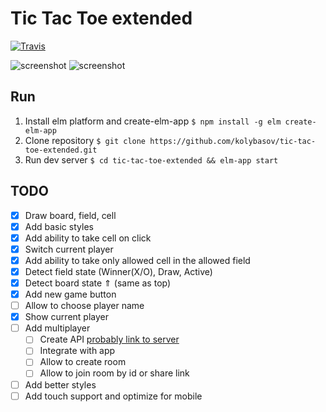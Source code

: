 # Tic Tac Toe extended

[![Travis](https://img.shields.io/travis/kolybasov/tic-tac-toe-extended.svg?maxAge=3600)](https://travis-ci.org/kolybasov/tic-tac-toe-extended)

![screenshot]( https://i.imgur.com/TqxRUeT.png )
![screenshot]( https://i.imgur.com/ZsbymPz.png )

## Run

1. Install elm platform and create-elm-app `$ npm install -g elm create-elm-app`
2. Clone repository `$ git clone https://github.com/kolybasov/tic-tac-toe-extended.git`
3. Run dev server `$ cd tic-tac-toe-extended && elm-app start`

## TODO

* [x] Draw board, field, cell
* [x] Add basic styles
* [x] Add ability to take cell on click
* [x] Switch current player
* [x] Add ability to take only allowed cell in the allowed field
* [X] Detect field state (Winner(X/O), Draw, Active)
* [x] Detect board state ⇑ (same as top)
* [x] Add new game button
* [ ] Allow to choose player name
* [x] Show current player
* [ ] Add multiplayer
  * [ ] Create API [probably link to server](https://gihub.com/kolybasov/tic-tac-toe-extended-server)
  * [ ] Integrate with app
  * [ ] Allow to create room
  * [ ] Allow to join room by id or share link
* [ ] Add better styles
* [ ] Add touch support and optimize for mobile
